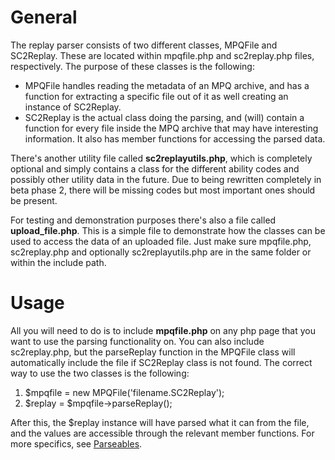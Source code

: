 # General #

The replay parser consists of two different classes, MPQFile and SC2Replay. These are located within mpqfile.php and sc2replay.php files, respectively. The purpose of these classes is the following:
  * MPQFile handles reading the metadata of an MPQ archive, and has a function for extracting a specific file out of it as well creating an instance of SC2Replay.
  * SC2Replay is the actual class doing the parsing, and (will) contain a function for every file inside the MPQ archive that may have interesting information. It also has member functions for accessing the parsed data.

There's another utility file called **sc2replayutils.php**, which is completely optional and simply contains a class for the different ability codes and possibly other utility data in the future. Due to being rewritten completely in beta phase 2, there will be missing codes but most important ones should be present.<br />

For testing and demonstration purposes there's also a file called **upload\_file.php**. This is a simple file to demonstrate how the classes can be used to access the data of an uploaded file. Just make sure mpqfile.php, sc2replay.php and optionally sc2replayutils.php are in the same folder or within the include path.


# Usage #

All you will need to do is to include **mpqfile.php** on any php page that you want to use the parsing functionality on. You can also include sc2replay.php, but the parseReplay function in the MPQFile class will automatically include the file if SC2Replay class is not found. The correct way to use the two classes is the following:
  1. $mpqfile = new MPQFile('filename.SC2Replay');
  1. $replay = $mpqfile->parseReplay();

After this, the $replay instance will have parsed what it can from the file, and the values are accessible through the relevant member functions. For more specifics, see [Parseables](Parseables.md).